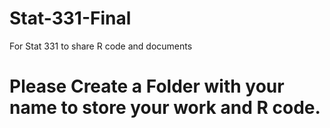 # Stat-331-Final
For Stat 331 to share R code and documents

# Please Create a Folder with your name to store your work and R code.
